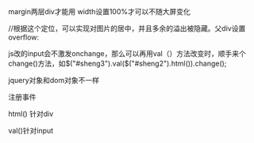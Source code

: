 margin两层div才能用
width设置100%才可以不随大屏变化

//根据这个定位，可以实现对图片的居中，并且多余的溢出被隐藏。父div设置overflow:

js改的input会不激发onchange，那么可以再用val（）方法改变时，顺手来个change()方法，如$("#sheng3").val($("#sheng2").html()).change();

jquery对象和dom对象不一样

注册事件

html()  针对div

val()针对input
